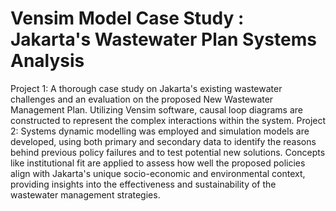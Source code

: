# Vensim Model Case Study : Jakarta's Wastewater Plan Systems Analysis
Project 1: A thorough case study on Jakarta's existing wastewater challenges and an evaluation on the proposed New Wastewater Management Plan. Utilizing Vensim software, causal loop diagrams are constructed to represent the complex interactions within the system. 
Project 2: Systems dynamic modelling was employed and simulation models are developed, using both primary and secondary data to identify the reasons behind previous policy failures and to test potential new solutions. Concepts like institutional fit are applied to assess how well the proposed policies align with Jakarta's unique socio-economic and environmental context, providing insights into the effectiveness and sustainability of the wastewater management strategies.
